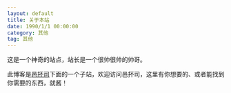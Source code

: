 ```yaml
---
layout: default
title: 关于本站
date: 1990/1/1 00:00:00
category: 其他
tag: 其他
---
```


这是一个神奇的站点，站长是一个很帅很帅的帅哥。

此博客是<a href="http://www.epoos.com/" target="_blank">邑抔司</a>下面的一个子站，欢迎访问邑抔司，这里有你想要的、或者能找到你需要的东西，就酱！



